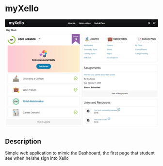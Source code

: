 # myXello

![](FE/src/assets/img/dashboard.png)

## Description
Simple web application to mimic the Dashboard, the first page that student see when he/she sign into Xello 
